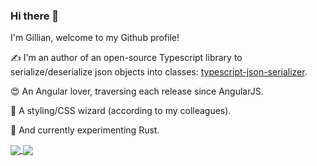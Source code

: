 ### Hi there 👋

I'm Gillian, welcome to my Github profile!

✍️ I'm an author of an open-source Typescript library to serialize/deserialize json objects into classes: [typescript-json-serializer](https://github.com/GillianPerard/typescript-json-serializer).

😍 An Angular lover, traversing each release since AngularJS.

🧙 A styling/CSS wizard (according to my  colleagues).

🦧 And currently experimenting Rust.

<a href="https://github.com/anuraghazra/github-readme-stats">
  <img align="center" src="https://github-readme-stats.vercel.app/api?username=GillianPerard&count_private=true&show_icons=true&include_all_commits=true&hide_border=true&hide_title=true" />
</a>
<a href="https://github.com/anuraghazra/github-readme-stats">
  <img align="center" src="https://github-readme-stats.vercel.app/api/top-langs/?username=GillianPerard&langs_count=4&hide_title=true&hide_border=true&layout=compact" />
</a>
